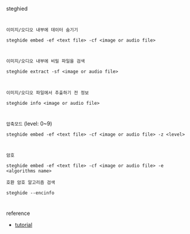 steghied
#
`이미지/오디오 내부에 데이터 숨기기`
```
steghide embed -ef <text file> -cf <image or audio file>
```
#
`이미지/오디오 내부에 비밀 파일을 검색`
```
steghide extract -sf <image or audio file>
```
#
`이미지/오디오 파일에서 추출하기 전 정보`
```
steghide info <image or audio file>
```
#
`압축모드` (level: 0~9)
```
steghide embed -ef <text file> -cf <image or audio file> -z <level>
```
#
`암호`
```
steghide embed -ef <text file> -cf <image or audio file> -e <algorithms name>
```
`호환 암호 알고리즘 검색`
```
steghide --encinfo
```
#
reference
- [tutorial](https://ashraful004.medium.com/steghide-a-beginners-tutorial-35ec0ea90446)